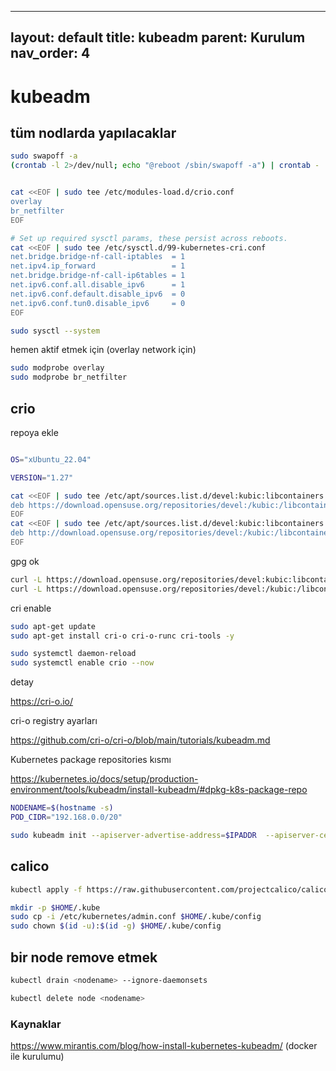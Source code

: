 
---
layout: default
title:  kubeadm
parent: Kurulum
nav_order: 4
---

# kubeadm

##  tüm nodlarda yapılacaklar
```bash
sudo swapoff -a
(crontab -l 2>/dev/null; echo "@reboot /sbin/swapoff -a") | crontab - || true

```
 
```bash

cat <<EOF | sudo tee /etc/modules-load.d/crio.conf
overlay
br_netfilter
EOF

# Set up required sysctl params, these persist across reboots.
cat <<EOF | sudo tee /etc/sysctl.d/99-kubernetes-cri.conf
net.bridge.bridge-nf-call-iptables  = 1
net.ipv4.ip_forward                 = 1
net.bridge.bridge-nf-call-ip6tables = 1
net.ipv6.conf.all.disable_ipv6      = 1
net.ipv6.conf.default.disable_ipv6  = 0
net.ipv6.conf.tun0.disable_ipv6     = 0
EOF

sudo sysctl --system


```

hemen aktif etmek için (overlay network için)

```bash
sudo modprobe overlay
sudo modprobe br_netfilter

```

## crio

repoya ekle
```bash

OS="xUbuntu_22.04"

VERSION="1.27"

cat <<EOF | sudo tee /etc/apt/sources.list.d/devel:kubic:libcontainers:stable.list
deb https://download.opensuse.org/repositories/devel:/kubic:/libcontainers:/stable/$OS/ /
EOF
cat <<EOF | sudo tee /etc/apt/sources.list.d/devel:kubic:libcontainers:stable:cri-o:$VERSION.list
deb http://download.opensuse.org/repositories/devel:/kubic:/libcontainers:/stable:/cri-o:/$VERSION/$OS/ /
EOF


```

gpg ok

```bash
curl -L https://download.opensuse.org/repositories/devel:kubic:libcontainers:stable:cri-o:$VERSION/$OS/Release.key | sudo apt-key --keyring /etc/apt/trusted.gpg.d/libcontainers.gpg add -
curl -L https://download.opensuse.org/repositories/devel:/kubic:/libcontainers:/stable/$OS/Release.key | sudo apt-key --keyring /etc/apt/trusted.gpg.d/libcontainers.gpg add -


```
cri enable

```bash
sudo apt-get update
sudo apt-get install cri-o cri-o-runc cri-tools -y

sudo systemctl daemon-reload
sudo systemctl enable crio --now

```

detay

https://cri-o.io/ 


cri-o registry ayarları

https://github.com/cri-o/cri-o/blob/main/tutorials/kubeadm.md 

Kubernetes package repositories kısmı

https://kubernetes.io/docs/setup/production-environment/tools/kubeadm/install-kubeadm/#dpkg-k8s-package-repo


```bash
NODENAME=$(hostname -s)
POD_CIDR="192.168.0.0/20"

sudo kubeadm init --apiserver-advertise-address=$IPADDR  --apiserver-cert-extra-sans=$IPADDR --pod-network-cidr=$POD_CIDR --node-name $NODENAME --ignore-preflight-errors Swap

```

## calico 

```bash
kubectl apply -f https://raw.githubusercontent.com/projectcalico/calico/v3.26.1/manifests/calico.yaml

```

```bash
mkdir -p $HOME/.kube
sudo cp -i /etc/kubernetes/admin.conf $HOME/.kube/config
sudo chown $(id -u):$(id -g) $HOME/.kube/config

```

## bir node remove etmek

```bash
kubectl drain <nodename> --ignore-daemonsets

```

```bash
kubectl delete node <nodename>

```
###  Kaynaklar

https://www.mirantis.com/blog/how-install-kubernetes-kubeadm/ (docker ile kurulumu)

 